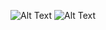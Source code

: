![Alt Text](https://github.com/Daniel160702/Air-Conditioner-and-Lamp-Fuzzy/%20Wiring%201.png)
![Alt Text](https://github.com/Daniel160702/Air-Conditioner-and-Lamp-Fuzzy/%20Wiring%202.png)
